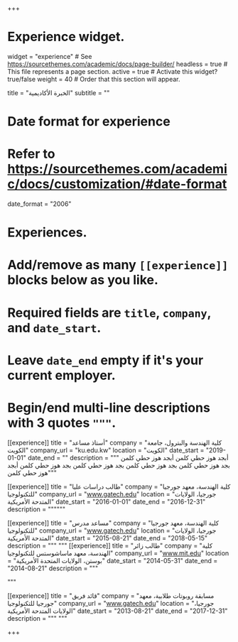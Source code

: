 +++
# Experience widget.
widget = "experience"  # See https://sourcethemes.com/academic/docs/page-builder/
headless = true  # This file represents a page section.
active = true  # Activate this widget? true/false
weight = 40  # Order that this section will appear.

title = "الخبرة الأكاديمية"
subtitle = ""

# Date format for experience
#   Refer to https://sourcethemes.com/academic/docs/customization/#date-format
date_format = "2006"

# Experiences.
#   Add/remove as many `[[experience]]` blocks below as you like.
#   Required fields are `title`, `company`, and `date_start`.
#   Leave `date_end` empty if it's your current employer.
#   Begin/end multi-line descriptions with 3 quotes `"""`.
[[experience]]
  title = "أستاذ مساعد"
  company = "كلية الهندسة والبترول، جامعة الكويت"
  company_url = "ku.edu.kw"
  location = "الكويت"
  date_start = "2019-01-01"
  date_end = ""
  description = """
  أبجد هوز حطي كلمن
  أبجد هوز حطي كلمن
  بجد هوز حطي كلمن
  بجد هوز حطي كلمن
  بجد هوز حطي كلمن
  بجد هوز حطي كلمن
  أبجد هوز حطي كلمن"""

[[experience]]
  title = "طالب دراسات عليا"
  company = "كلية الهندسة، معهد جورجيا للتكنولوجيا"
  company_url = "www.gatech.edu"
  location =  "جورجيا، الولايات المتدحة الأمريكية"
  date_start = "2016-01-01"
  date_end = "2016-12-31"
  description = """"""

[[experience]]
  title = "مساعد مدرس"
  company = "كلية الهندسة، معهد جورجيا للتكنولوجيا"
  company_url = "www.gatech.edu"
  location = "جورجيا، الولايات المتدحة الأمريكية"
  date_start = "2015-08-21"
  date_end = "2018-05-15"
  description = """
  """
[[experience]]
  title = "طالب زائر"
  company = "كلية الهندسة، معهد ماساشوستس للتكنولوجيا"
  company_url = "www.mit.edu"
  location = "بوستن، الولايات المتحدة الأمريكية"
  date_start = "2014-05-31"
  date_end = "2014-08-21"
  description = """

  """
  
[[experience]]
  title = "قائد فريق"
  company = "مسابقة روبوتات طلابية، معهد جورجيا للتكنولوجيا"
  company_url = "www.gatech.edu"
  location = "جورجيا، الولايات المتدحة الأمريكية"
  date_start = "2013-08-21"
  date_end = "2017-12-31"
  description = """
  """

+++
